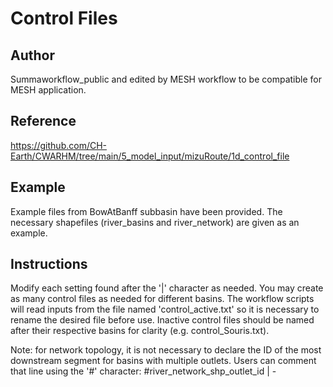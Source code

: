 # Control Files

## Author 
Summaworkflow_public and edited by MESH workflow to be compatible for MESH application.

## Reference
https://github.com/CH-Earth/CWARHM/tree/main/5_model_input/mizuRoute/1d_control_file

## Example
Example files from BowAtBanff subbasin have been provided. The necessary shapefiles (river_basins and river_network) are given as an example.

## Instructions
Modify each setting found after the '|' character as needed. You may create as many control files as needed for different basins. The workflow scripts will read inputs from the file named 'control_active.txt' so it is necessary to rename the desired file before use. Inactive control files should be named after their respective basins for clarity (e.g. control_Souris.txt). 

Note: for network topology, it is not necessary to declare the ID of the most downstream segment for basins with multiple outlets. Users can comment that line using the '#' character:
    #river_network_shp_outlet_id | -